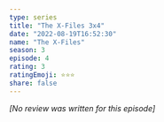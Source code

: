 ```yaml
---
type: series
title: "The X-Files 3x4"
date: "2022-08-19T16:52:30"
name: "The X-Files"
season: 3
episode: 4
rating: 3
ratingEmoji: ⭐️⭐️⭐️
share: false
---
```


*[No review was written for this episode]*
